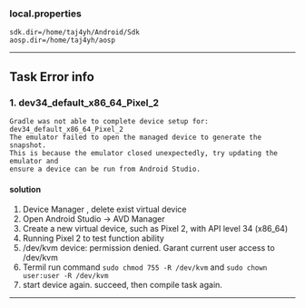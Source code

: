 ### local.properties
```
sdk.dir=/home/taj4yh/Android/Sdk
aosp.dir=/home/taj4yh/aosp
```
****
##  Task Error info 
### 1. dev34_default_x86_64_Pixel_2
```
Gradle was not able to complete device setup for: dev34_default_x86_64_Pixel_2
The emulator failed to open the managed device to generate the snapshot.
This is because the emulator closed unexpectedly, try updating the emulator and
ensure a device can be run from Android Studio.
```
#### solution
1. Device Manager , delete exist virtual device
2. Open Android Studio → AVD Manager
3. Create a new virtual device, such as Pixel 2, with API level 34 (x86_64)
4. Running Pixel 2 to test function ability
5. /dev/kvm device: permission denied. Garant current user access to /dev/kvm
6. Termil run command `sudo chmod 755 -R /dev/kvm`  and `sudo chown user:user -R /dev/kvm`
7. start device again. succeed, then compile task again.

********
